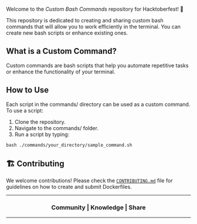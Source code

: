 Welcome to the *Custom Bash Commands* repository for Hacktoberfest! 🎉

This repository is dedicated to creating and sharing custom bash commands that will allow you to work efficiently in the terminal. You can create new bash scripts or enhance existing ones.

## What is a Custom Command?

Custom commands are bash scripts that help you automate repetitive tasks or enhance the functionality of your terminal.

## How to Use

Each script in the commands/ directory can be used as a custom command. To use a script:

1. Clone the repository.
2. Navigate to the commands/ folder.
3. Run a script by typing:

```
bash ./commands/your_directory/sample_command.sh
```

## 🏗️ Contributing

We welcome contributions! Please check the [`CONTRIBUTING.md`](https://github.com/Walchand-Linux-Users-Group/custom-command/blob/master/CONTRIBUTING.md) file for guidelines on how to create and submit Dockerfiles.

---

<div align="center"><h3>Community | Knowledge | Share</h3></div>

---
